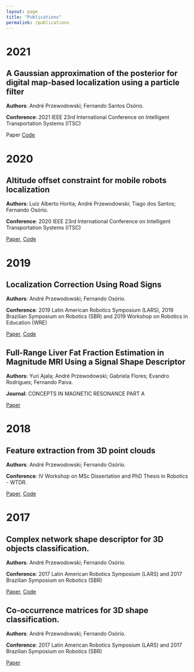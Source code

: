 ```yaml
---
layout: page
title: "Publications"
permalink: /publications
---
```


2021
==============

A Gaussian approximation of the posterior for digital map-based localization using a particle filter
--------------

**Authors**: André Przewodowski; Fernando Santos Osório.

**Conference**: 2021 IEEE 23rd International Conference on Intelligent Transportation Systems (ITSC)

Paper
[Code](https://github.com/cabraile/DMLAV)

2020
==============

Altitude offset constraint for mobile robots localization
--------------------
**Authors**: Luiz Alberto Horita; André Przewodowski; Tiago dos Santos; Fernando Osório.

**Conference**: 2020 IEEE 23rd International Conference on Intelligent Transportation Systems (ITSC)

[Paper](https://ieeexplore.ieee.org/document/9294561),
[Code](https://github.com/cabraile/Elevation-Offset-based-Filter)

2019
==============

Localization Correction Using Road Signs
--------------------
**Authors**: André Przewodowski; Fernando Osório.

**Conference**: 2019 Latin American Robotics Symposium (LARS), 2019 Brazilian Symposium on Robotics (SBR) and 2019 Workshop on Robotics in Education (WRE)

[Paper](https://ieeexplore.ieee.org/document/9018621),
[Code](https://github.com/cabraile/locosigns-ws)

Full-Range Liver Fat Fraction Estimation in Magnitude MRI Using a Signal Shape Descriptor
--------------------
**Authors**: Yuri Ajala; André Przewodowski; Gabriela Flores; Evandro Rodrigues; Fernando Paiva.

**Journal**: CONCEPTS IN MAGNETIC RESONANCE PART A

[Paper](https://www.hindawi.com/journals/cmra/2019/3439468/)

2018
==============

Feature extraction from 3D point clouds
--------------
**Authors**: André Przewodowski; Fernando Osório.

**Conference**: IV Workshop on MSc Dissertation and PhD Thesis in Robotics - WTDR.

[Paper](https://onedrive.live.com/?authkey=%21AJ3kn0D1gZXvxWc&cid=5B85CBD24DB3437D&id=5B85CBD24DB3437D%2178845&parId=5B85CBD24DB3437D%2178842&o=OneUp),
[Code](https://github.com/cabraile/The-Reference-Points-Histograms-Shape-Descritpor)

2017
==============

Complex network shape descriptor for 3D objects classification.
------------

**Authors**: André Przewodowski; Fernando Osório.

**Conference**: 2017 Latin American Robotics Symposium (LARS) and 2017 Brazilian Symposium on Robotics (SBR)

[Paper](https://ieeexplore.ieee.org/document/8215280),
[Code](https://github.com/cabraile/Complex-Network-Shapes-Decriptor)

Co-occurrence matrices for 3D shape classification.
------------

**Authors**: André Przewodowski; Fernando Osório.

**Conference**: 2017 Latin American Robotics Symposium (LARS) and 2017 Brazilian Symposium on Robotics (SBR)

[Paper](https://ieeexplore.ieee.org/document/8215281)
